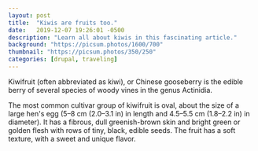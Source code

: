```yaml
---
layout: post
title:  "Kiwis are fruits too."
date:   2019-12-07 19:26:01 -0500
description: "Learn all about kiwis in this fascinating article."
background: "https://picsum.photos/1600/700"
thumbnail: "https://picsum.photos/350/250"
categories: [drupal, traveling]
---
```

Kiwifruit (often abbreviated as kiwi), or Chinese gooseberry is the edible
berry of several species of woody vines in the genus Actinidia.

The most common cultivar group of kiwifruit is oval, about the size of a large
hen's egg (5–8 cm (2.0–3.1 in) in length and 4.5–5.5 cm (1.8–2.2 in) in
diameter). It has a fibrous, dull greenish-brown skin and bright green or
golden flesh with rows of tiny, black, edible seeds. The fruit has a soft
texture, with a sweet and unique flavor.
